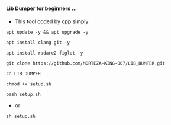 #### Lib Dumper for beginners ...
* This tool coded by cpp simply

```
apt update -y && apt upgrade -y
```
```
apt install clang git -y
```
```
apt install radare2 figlet -y
```
```
git clone https://github.com/MORTEZA-KING-007/LIB_DUMPER.git
```
```
cd LIB_DUMPER
```
```
chmod +x setup.sh
```
```
bash setup.sh
```
- or
```
sh setup.sh
```

